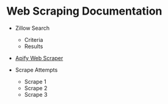# Web Scraping Documentation

- Zillow Search
  - Criteria
  - Results

- [Apify Web Scraper](https://apify.com/petr_cermak/zillow-api-scraper)

- Scrape Attempts
  - Scrape 1
  - Scrape 2
  - Scrape 3
